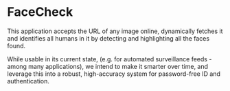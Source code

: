 # FaceCheck
This application accepts the URL of any image online, dynamically fetches it and identifies all humans in it 
by detecting and highlighting all the faces found.

While usable in its current state, (e.g. for automated surveillance feeds - among many applications), 
we intend to make it smarter over time, and leverage this into a robust, high-accuracy system for 
password-free ID and authentication.

